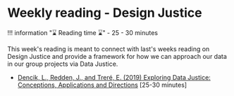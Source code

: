 # Weekly reading - Design Justice

!!! information "⌛ Reading time ⌛"
    - 25 - 30 minutes

This week's reading is meant to connect with last's weeks reading on Design Justice and provide a framework for how we can approach our data in our group projects via Data Justice.

- [Dencik, L., Redden, J., and Treré, E. (2019) Exploring Data Justice: Conceptions, Applications and Directions](../../materials/readings/DataJustice.pdf) [25-30 minutes]